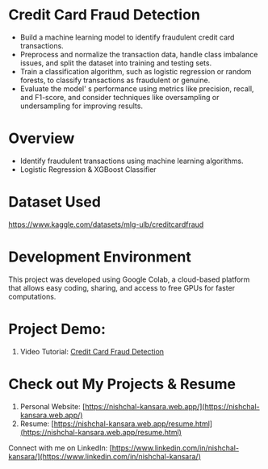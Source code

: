 # Credit Card Fraud Detection
- Build a machine learning model to identify fraudulent credit card transactions.
- Preprocess and normalize the transaction data, handle class imbalance issues, and split the dataset into training and testing sets.
- Train a classification algorithm, such as logistic regression or random forests, to classify transactions as fraudulent or genuine.
- Evaluate the model' s performance using metrics like precision, recall, and F1-score, and consider techniques like oversampling or undersampling for improving results.

# Overview
- Identify fraudulent transactions using machine learning algorithms.
- Logistic Regression & XGBoost Classifier

# Dataset Used
https://www.kaggle.com/datasets/mlg-ulb/creditcardfraud

# Development Environment
This project was developed using Google Colab, a cloud-based platform that allows easy coding, sharing, and access to free GPUs for faster computations.

# Project Demo: 
1. Video Tutorial: [Credit Card Fraud Detection]()

# Check out My Projects & Resume
1. Personal Website: [https://nishchal-kansara.web.app/](https://nishchal-kansara.web.app/)
2. Resume: [https://nishchal-kansara.web.app/resume.html](https://nishchal-kansara.web.app/resume.html)

Connect with me on LinkedIn: [https://www.linkedin.com/in/nishchal-kansara/](https://www.linkedin.com/in/nishchal-kansara/)